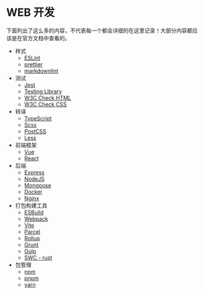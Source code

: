 # WEB 开发

下面列出了这么多的内容，不代表每一个都会详细的在这里记录！大部分内容都应该是在官方文档中查看的。

- 样式
    - [ESLint](https://eslint.org/)
    - [prettier](https://prettier.io/)
    - [markdownlint](https://github.com/DavidAnson/markdownlint)
- 测试
    - [Jest](https://jestjs.io/zh-Hans/)
    - [Testing Library](https://testing-library.com/)
    - [W3C Check HTML](https://validator.w3.org/)
    - [W3C Check CSS](https://jigsaw.w3.org/css-validator/#validate_by_uri+with_options)
- 转译
    - [TypeScript](https://www.typescriptlang.org/)
    - [Scss](https://sass-lang.com/)
    - [PostCSS](https://postcss.org/)
    - [Less](https://lesscss.org/)
- 前端框架
    - [Vue](https://vuejs.org/)
    - [React](https://react.dev/)
- 后端
    - [Express](https://expressjs.com/)
    - [NodeJS](https://nodejs.org/en)
    - [Mongoose](https://mongoosejs.com/)
    - [Docker](https://www.docker.com/)
    - [Nginx](https://www.nginx.com/)
- 打包构建工具
    - [ESBuild](https://esbuild.github.io/)
    - [Webpack](https://webpack.js.org/)
    - [Vite](https://vitejs.dev/)
    - [Parcel](https://parceljs.org/)
    - [Rollup](https://rollupjs.org/)
    - [Grunt](https://gruntjs.com/)
    - [Gulp](https://gulpjs.com/)
    - [SWC - rust](https://swc.rs/)
- 包管理
    - [npm](https://www.npmjs.com/)
    - [pnpm](https://pnpm.io/)
    - [yarn](https://yarnpkg.com/)
